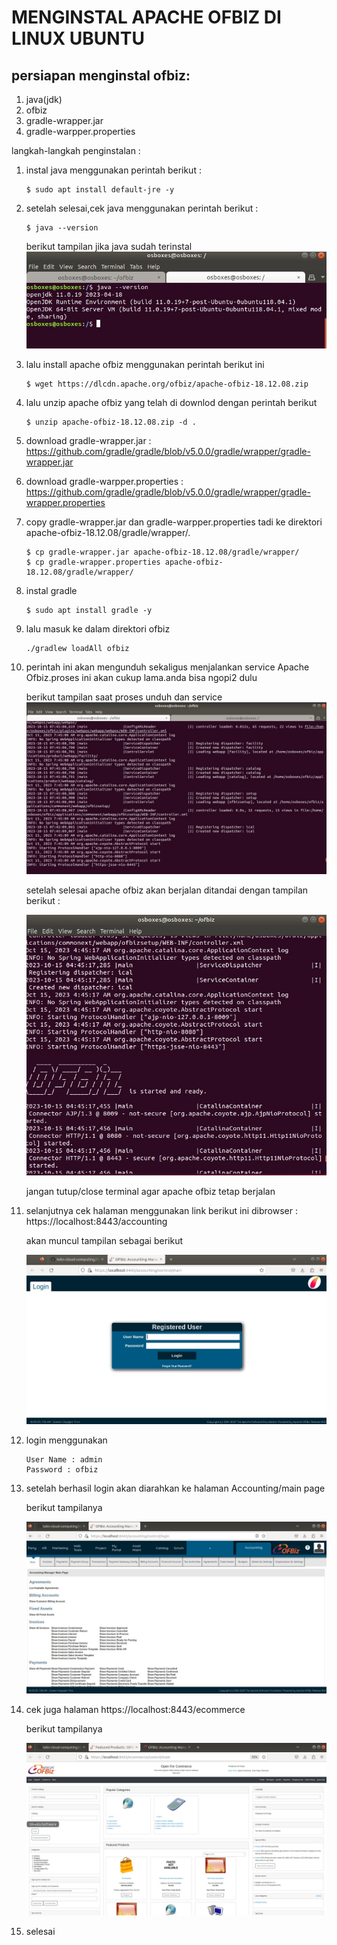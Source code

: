 
# MENGINSTAL APACHE OFBIZ DI LINUX UBUNTU

## persiapan menginstal ofbiz:
1. java(jdk)
2. ofbiz
3. gradle-wrapper.jar
4. gradle-warpper.properties

langkah-langkah penginstalan :
1. instal java menggunakan perintah berikut :
   ```
   $ sudo apt install default-jre -y
   ```
2. setelah selesai,cek java menggunakan perintah berikut :
   ```
   $ java --version
   ```
   berikut tampilan jika java sudah terinstal
   ![perintah java --version](./tampilan-java-version.jpg)

3. lalu install apache ofbiz menggunakan perintah berikut ini
   ```
   $ wget https://dlcdn.apache.org/ofbiz/apache-ofbiz-18.12.08.zip
   ```

4. lalu unzip apache ofbiz yang telah di downlod dengan perintah berikut
   ```
   $ unzip apache-ofbiz-18.12.08.zip -d .
   ```

5. download gradle-wrapper.jar : https://github.com/gradle/gradle/blob/v5.0.0/gradle/wrapper/gradle-wrapper.jar
6. download gradle-warpper.properties : https://github.com/gradle/gradle/blob/v5.0.0/gradle/wrapper/gradle-wrapper.properties

7. copy gradle-wrapper.jar dan gradle-warpper.properties tadi ke direktori apache-ofbiz-18.12.08/gradle/wrapper/.
   ```
   $ cp gradle-wrapper.jar apache-ofbiz-18.12.08/gradle/wrapper/
   $ cp gradle-wrapper.properties apache-ofbiz-18.12.08/gradle/wrapper/
   ```

8. instal gradle
   ```
   $ sudo apt install gradle -y
   ```

9. lalu masuk ke dalam direktori ofbiz
   ```
   ./gradlew loadAll ofbiz
   ```

10. perintah ini akan mengunduh sekaligus menjalankan service Apache Ofbiz.proses ini akan cukup lama.anda bisa ngopi2 dulu

    berikut tampilan saat proses unduh dan service
    ![tampilan unduh dan service](./tampilan-terminal-proses.jpg)

    setelah selesai apache ofbiz akan berjalan ditandai dengan tampilan berikut :

    ![tampilan ofbiz berjalan pada terminal](./tampilan-terminal-jika-selesai.jpg)

    jangan tutup/close terminal agar apache ofbiz tetap berjalan

11. selanjutnya cek halaman menggunakan link berikut ini dibrowser : https://localhost:8443/accounting

    akan muncul tampilan sebagai berikut

    ![tampilan login](./tampilan-localhost.jpg)

12. login menggunakan
    ```
    User Name : admin
    Password : ofbiz
    ```

13. setelah berhasil login akan diarahkan ke halaman Accounting/main page

    berikut tampilanya

    ![tampilan dashboard ofbiz](./tampilan-dashbord.jpg)

14. cek juga halaman https://localhost:8443/ecommerce

    berikut tampilanya

    ![tampilan ecommerce](./tampilan-ecommerce.jpg)

15. selesai
